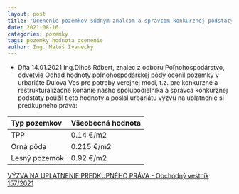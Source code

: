 ```yaml
---
layout: post
title: "Ocenenie pozemkov súdnym znalcom a správcom konkurznej podstaty"
date: 2021-08-16
categories: pozemky 
tags: pozemky hodnota ocenenie
author: Ing. Matúš Ivanecký
---
```


- Dňa 14.01.2021 Ing.Dlhoš Róbert, znalec z odboru Poľnohospodárstvo,
  odvetvie Odhad hodnoty poľnohospodárskej pôdy ocenil pozemky v urbariáte Dulova Ves pre potreby verejnej moci, t.z. pre konkurzné a reštrukturalizačné konanie
  nášho spolupodielnika a správca konkurznej podstaty použil tieto hodnoty a poslal urbariátu výzvu na uplatnenie si predkupného práva:

| Typ pozemkov | Všeobecná hodnota |
|:-------------| :-----------------|
| TPP          | 0.14 €/m2         |
| Orná pôda    | 0.215 €/m2        |
| Lesný pozemok| 0.92 €/m2         |


[VÝZVA NA UPLATNENIE PREDKUPNÉHO PRÁVA - Obchodný vestník 157/2021](https://obchodnyvestnik.justice.gov.sk/ObchodnyVestnik/Formular/FormularDetailHtml.aspx?IdFormular=2968190)
